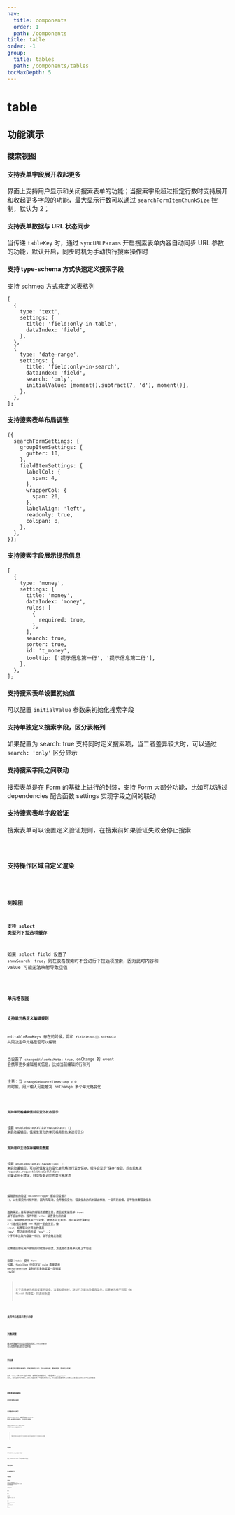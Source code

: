 ```yaml
---
nav:
  title: components
  order: 1
  path: /components
title: table
order: -1
group:
  title: tables
  path: /components/tables
tocMaxDepth: 5
---
```


# table

## 功能演示

### 搜索视图

#### 支持表单字段展开收起更多

界面上支持用户显示和关闭搜索表单的功能；当搜索字段超过指定行数时支持展开和收起更多字段的功能，最大显示行数可以通过 `searchFormItemChunkSize` 控制，默认为 2；

#### 支持表单数据与 URL 状态同步

当传递 `tableKey` 时，通过 `syncURLParams` 开启搜索表单内容自动同步 URL 参数的功能，默认开启，同步时机为手动执行搜索操作时

#### 支持 type-schema 方式快速定义搜索字段

支持 schmea 方式来定义表格列

```tsx | pure
[
  {
    type: 'text',
    settings: {
      title: 'field:only-in-table',
      dataIndex: 'field',
    },
  },
  {
    type: 'date-range',
    settings: {
      title: 'field:only-in-search',
      dataIndex: 'field',
      search: 'only',
      initialValue: [moment().subtract(7, 'd'), moment()],
    },
  },
];
```

#### 支持搜索表单布局调整

```tsx | pure
({
  searchFormSettings: {
    groupItemSettings: {
      gutter: 10,
    },
    fieldItemSettings: {
      labelCol: {
        span: 4,
      },
      wrapperCol: {
        span: 20,
      },
      labelAlign: 'left',
      readonly: true,
      colSpan: 8,
    },
  },
});
```

#### 支持搜索字段展示提示信息

```tsx | pure
[
  {
    type: 'money',
    settings: {
      title: 'money',
      dataIndex: 'money',
      rules: [
        {
          required: true,
        },
      ],
      search: true,
      sorter: true,
      id: 't_money',
      tooltip: ['提示信息第一行', '提示信息第二行'],
    },
  },
];
```

#### 支持搜索表单设置初始值

可以配置 `initialValue` 参数来初始化搜索字段

#### 支持单独定义搜索字段，区分表格列

如果配置为 search: true 支持同时定义搜索项，当二者差异较大时，可以通过 `search: 'only'` 区分显示

#### 支持搜索字段之间联动

搜索表单是在 Form 的基础上进行的封装，支持 Form 大部分功能，比如可以通过 dependencies 配合函数 settings 实现字段之间的联动

#### 支持搜索表单字段验证

搜索表单可以设置定义验证规则，在搜索前如果验证失败会停止搜索

<code src="../demos/table/search-form.tsx" />

### 支持操作区域自定义渲染

<code src="../demos/table/actions-render.tsx" />

### 列视图

#### 支持 select 类型列下拉选项缓存

如果 select field 设置了 `showSearch: true`，则在表格搜索时不会进行下拉选项搜索，因为此时内容和 value 可能无法映射导致空值

<code src="../demos/table/select.tsx" />

### 单元格视图

#### 支持单元格定义编辑规则

editableRowKeys 存在的时候，将和 `fieldItems[].editable` 共同决定单元格是否可以编辑

当设置了 `changedValueHasMeta: true`，onChange 的 event 会携带更多编辑相关信息，比如当前编辑的行和列

注意：当 `changeDebounceTimestamp > 0` 的时候，用户输入可能触发 onChange 多个单元格变化

<code src="../demos/table/edit.tsx" />

#### 支持单元格编辑值前后变化状态显示

设置 `enableEditedCellDiffValueState: {}` 来启动编辑后，值发生变化的单元格用颜色来进行区分

#### 支持用户主动保存编辑后数据

设置 `enableEditedCellSaveAction: {}` 来启动编辑后，可以对值发生的变化单元格进行异步保存，组件会显示”保存“按钮，点击后触发 `requests.requestEditedCellToSave` 如果返回无错误，则会恢复对应的单元格状态

<code src="../demos/table/edit-value-diff.tsx" />

编辑表格的验证 `validateTrigger` 都必须设置为 `[]`，以在提交的时候判断，因为有联动，会导致值变化，错误信息的机制是这样的，一旦有新的值，会导致重置错误信息

准确来说，是有联动的编辑表格要注意，而且如果是简单 `input` 是不会这样的，因为判断 `value` 是否变化用的是 `===`，编辑表格的值是一个对象，数据不可变原则，所以联动计算前后 2 个数组对象用 `===` 判断一定会改变，像 `input`，如果联动计算出的值是 `"new"`，而之前的值也是 `"new"` ，2 个字符串比较内容是一样的，就不会触发改变

如果依旧想在用户编辑的时候提示错误，方法是在表格单元格上写验证

注意：`table` 使用 `form` 包裹，`fieldItem` 中自定义 `rule` 直接调用 `getFieldsValue` 拿到的对象数据第一层级是 `rowId`

> 关于表格单元格验证提示信息，当滚动表格时，默认行为是先隐藏再显示，如果单元格不可见（被 fixed 列覆盖）则直接隐藏

<code src="../demos/table/edit-validate-cell.tsx" />

#### 支持单元格显示更多内容

<code src="../demos/table/cell-tooltip.tsx" />

### 列宽调整

拖动列宽展开内容超出宽度的列，`resizeable` 可以控制列宽调整是否开启

<code src="../demos/table/column-resizing.tsx" />

### 列设置

支持通过列设置看板操作，实现控制列（组）的显示和隐藏，重新排序，固定列头列尾

因为 table 的 DOM 渲染机制，删除或者新增列时，列数量越多，pageSize 越大，则预渲染时间越长，因此这里使用了代理操作的方式，也就是说需要最终点击确认或者重置才会真正开始渲染表格

<code src="../demos/table/column-settings.tsx" />

<!-- ### tree grid

大数据量展示，同时渲染 10 万条数据

<code src="../demos/table/grid-tree.tsx" /> -->

### 树形表格联动选择

树形表格联动选择

<code src="../demos/table/tree-table.tsx" />

### 行批量选择及操作

通过 `batchOperation` 参数返回非空 `ReactNode` 数组，来设置行批量操作，默认开启行选择器

通过 `rowSelection.selections` 开启额外的行批量选择模式

> 暂时不支持后端分页下的选择当前页和前端分页下的选择全部等

<code src="../demos/table/batch-actions.tsx" />

### 行操作

列为空的时候，默认不显示行操作

通过 `rowActions.width` 可以控制操作列宽度

<code src="../demos/table/row-actions.tsx" />

### 列提示信息

<code src="../demos/table/tooltip.tsx" />

### 单元格浮窗展示全文

<code src="../demos/table/ellipsis-tooltip.tsx" />

### 列配置隐藏

<code src="../demos/table/column-hide.tsx" />

### 单元格高亮

表格预设了 3 种高亮颜色和文案：`warning`, `error`, `success`，通过设置 `highlightBadge` 可以控制工具栏高亮徽章的类型数量和文案等信息；通过设置 `fieldItems[number].settings.highlight` 控制选中单元格高亮类型

<code src="../demos/table/highlight.tsx" />

### 异步获取表头信息

<code src="../demos/table/async-get-columns.tsx" />

### 前端分页

<code src="../demos/table/fe-pagination.tsx" />

### 后端分页

<code src="../demos/table/be-pagination.tsx" />

### 层级 dataIndex

可以使用数组形式取 `rowData` 对象中任意层级的值进行列渲染，但是编辑形态下，暂时限制为 `string` 类型

<code src="../demos/table/data-index-level.tsx" />

### 轮询查询

开启轮询后，默认显示左下角搜索时间戳，使用户感觉到数据在实时更新

<code src="../demos/table/poll-the-query.tsx" />

### 行支持点击选中样式

点击行后高亮整行，方便在查看详情后返回时，快速定位当前行

通过 `rowSelection.type = 'click-hightlight'` 开启

<code src="../demos/table/rows-support-clicking-to-select-the-style.tsx" />

## API 接口

<code src="../demos/table/apis.tsx" />

<code src="../demos/table/dev-empty.tsx" />

<code src="../demos/__cases__/table/nest-form-cell-tooltip-close.tsx" />

<code src="../demos/__cases__/form/form-item-warning-not-close.tsx" />

<!-- <API exports='["TableSettings", "TableAPI"]' src="../components/table/views/index.tsx"></API> -->

### TableFormFieldItems

类型根据 type 推导，比如 type 为 digit 将继承所有 field-digit 配置，同时混入了其他类型如下

`**FieldType**` & `OSTableFormGroupItem` & `OSFormItemDependenciesConfigs` & `OSFormItemType` & `OSTableFormFieldItemExtra`

TableFormGroupItem 存在 children 字段，类型和 fieldItems 相同

fieldItem 每一项都可能为函数形式，表示联动，入参为 `OSTableFormFieldItemSettingsFnOption`，注意必须指定 `dependencies`

<!-- <API exports='["TableFormFieldItemSettingsFnOption", "TableFormFieldItemExtraSettings", "TableFormGroupItem"]' src="../components/table/views/index.tsx"></API> -->

<!-- <API exports='["FormItemDependenciesConfigs"]' src="../components/form/index.tsx"></API> -->

<!-- <API exports='["FormItemTypeSettings"]' src="../components/form/index.tsx"></API> -->

<!-- <API exports='["FormItemTypeRequests"]' src="../components/form/index.tsx"></API> -->
